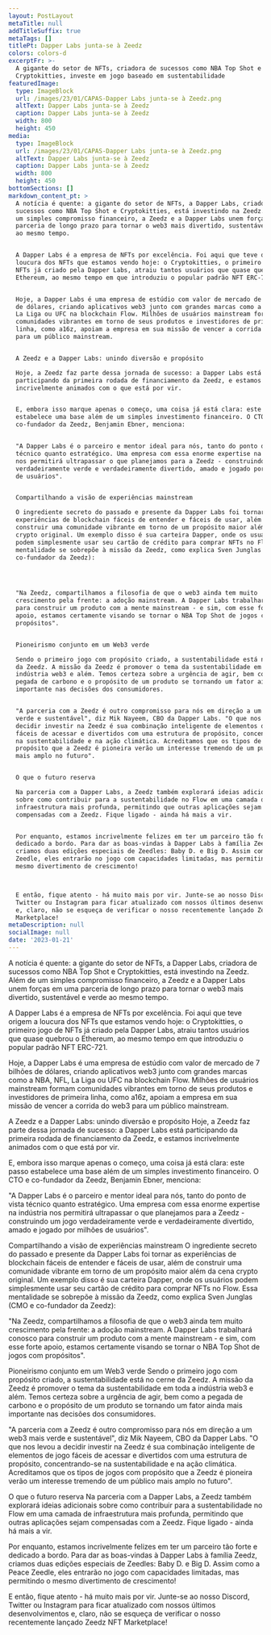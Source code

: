 ```yaml
---
layout: PostLayout
metaTitle: null
addTitleSuffix: true
metaTags: []
titlePt: Dapper Labs junta-se à Zeedz
colors: colors-d
excerptFr: >-
  A gigante do setor de NFTs, criadora de sucessos como NBA Top Shot e
  Cryptokitties, investe em jogo baseado em sustentabilidade
featuredImage:
  type: ImageBlock
  url: /images/23/01/CAPAS-Dapper Labs junta-se à Zeedz.png
  altText: Dapper Labs junta-se à Zeedz
  caption: Dapper Labs junta-se à Zeedz
  width: 800
  height: 450
media:
  type: ImageBlock
  url: /images/23/01/CAPAS-Dapper Labs junta-se à Zeedz.png
  altText: Dapper Labs junta-se à Zeedz
  caption: Dapper Labs junta-se à Zeedz
  width: 800
  height: 450
bottomSections: []
markdown_content_pt: >
  A notícia é quente: a gigante do setor de NFTs, a Dapper Labs, criadora de
  sucessos como NBA Top Shot e Cryptokitties, está investindo na Zeedz. Além de
  um simples compromisso financeiro, a Zeedz e a Dapper Labs unem forças em uma
  parceria de longo prazo para tornar o web3 mais divertido, sustentável e verde
  ao mesmo tempo.


  A Dapper Labs é a empresa de NFTs por excelência. Foi aqui que teve origem a
  loucura dos NFTs que estamos vendo hoje: o Cryptokitties, o primeiro jogo de
  NFTs já criado pela Dapper Labs, atraiu tantos usuários que quase quebrou o
  Ethereum, ao mesmo tempo em que introduziu o popular padrão NFT ERC-721.


  Hoje, a Dapper Labs é uma empresa de estúdio com valor de mercado de 7 bilhões
  de dólares, criando aplicativos web3 junto com grandes marcas como a NBA, NFL,
  La Liga ou UFC na blockchain Flow. Milhões de usuários mainstream formam
  comunidades vibrantes em torno de seus produtos e investidores de primeira
  linha, como a16z, apoiam a empresa em sua missão de vencer a corrida do web3
  para um público mainstream.


  A Zeedz e a Dapper Labs: unindo diversão e propósito

  Hoje, a Zeedz faz parte dessa jornada de sucesso: a Dapper Labs está
  participando da primeira rodada de financiamento da Zeedz, e estamos
  incrivelmente animados com o que está por vir.


  E, embora isso marque apenas o começo, uma coisa já está clara: este passo
  estabelece uma base além de um simples investimento financeiro. O CTO e
  co-fundador da Zeedz, Benjamin Ebner, menciona:


  "A Dapper Labs é o parceiro e mentor ideal para nós, tanto do ponto de vista
  técnico quanto estratégico. Uma empresa com essa enorme expertise na indústria
  nos permitirá ultrapassar o que planejamos para a Zeedz - construindo um jogo
  verdadeiramente verde e verdadeiramente divertido, amado e jogado por milhões
  de usuários".


  Compartilhando a visão de experiências mainstream

  O ingrediente secreto do passado e presente da Dapper Labs foi tornar as
  experiências de blockchain fáceis de entender e fáceis de usar, além de
  construir uma comunidade vibrante em torno de um propósito maior além da cena
  crypto original. Um exemplo disso é sua carteira Dapper, onde os usuários
  podem simplesmente usar seu cartão de crédito para comprar NFTs no Flow. Essa
  mentalidade se sobrepõe à missão da Zeedz, como explica Sven Junglas (CMO e
  co-fundador da Zeedz):




  "Na Zeedz, compartilhamos a filosofia de que o web3 ainda tem muito
  crescimento pela frente: a adoção mainstream. A Dapper Labs trabalhará conosco
  para construir um produto com a mente mainstream - e sim, com esse forte
  apoio, estamos certamente visando se tornar o NBA Top Shot de jogos com
  propósitos".


  Pioneirismo conjunto em um Web3 verde

  Sendo o primeiro jogo com propósito criado, a sustentabilidade está no cerne
  da Zeedz. A missão da Zeedz é promover o tema da sustentabilidade em toda a
  indústria web3 e além. Temos certeza sobre a urgência de agir, bem como a
  pegada de carbono e o propósito de um produto se tornando um fator ainda mais
  importante nas decisões dos consumidores.


  "A parceria com a Zeedz é outro compromisso para nós em direção a um web3 mais
  verde e sustentável", diz Mik Nayeem, CBO da Dapper Labs. "O que nos levou a
  decidir investir na Zeedz é sua combinação inteligente de elementos de jogo
  fáceis de acessar e divertidos com uma estrutura de propósito, concentrando-se
  na sustentabilidade e na ação climática. Acreditamos que os tipos de jogos com
  propósito que a Zeedz é pioneira verão um interesse tremendo de um público
  mais amplo no futuro".


  O que o futuro reserva

  Na parceria com a Dapper Labs, a Zeedz também explorará ideias adicionais
  sobre como contribuir para a sustentabilidade no Flow em uma camada de
  infraestrutura mais profunda, permitindo que outras aplicações sejam
  compensadas com a Zeedz. Fique ligado - ainda há mais a vir.


  Por enquanto, estamos incrivelmente felizes em ter um parceiro tão forte e
  dedicado a bordo. Para dar as boas-vindas à Dapper Labs à família Zeedz,
  criamos duas edições especiais de Zeedles: Baby D. e Big D. Assim como a Peace
  Zeedle, eles entrarão no jogo com capacidades limitadas, mas permitindo o
  mesmo divertimento de crescimento!



  E então, fique atento - há muito mais por vir. Junte-se ao nosso Discord,
  Twitter ou Instagram para ficar atualizado com nossos últimos desenvolvimentos
  e, claro, não se esqueça de verificar o nosso recentemente lançado Zeedz NFT
  Marketplace!
metaDescription: null
socialImage: null
date: '2023-01-21'
---
```

A notícia é quente: a gigante do setor de NFTs, a Dapper Labs, criadora de sucessos como NBA Top Shot e Cryptokitties, está investindo na Zeedz. Além de um simples compromisso financeiro, a Zeedz e a Dapper Labs unem forças em uma parceria de longo prazo para tornar o web3 mais divertido, sustentável e verde ao mesmo tempo.

A Dapper Labs é a empresa de NFTs por excelência. Foi aqui que teve origem a loucura dos NFTs que estamos vendo hoje: o Cryptokitties, o primeiro jogo de NFTs já criado pela Dapper Labs, atraiu tantos usuários que quase quebrou o Ethereum, ao mesmo tempo em que introduziu o popular padrão NFT ERC-721.

Hoje, a Dapper Labs é uma empresa de estúdio com valor de mercado de 7 bilhões de dólares, criando aplicativos web3 junto com grandes marcas como a NBA, NFL, La Liga ou UFC na blockchain Flow. Milhões de usuários mainstream formam comunidades vibrantes em torno de seus produtos e investidores de primeira linha, como a16z, apoiam a empresa em sua missão de vencer a corrida do web3 para um público mainstream.

A Zeedz e a Dapper Labs: unindo diversão e propósito
Hoje, a Zeedz faz parte dessa jornada de sucesso: a Dapper Labs está participando da primeira rodada de financiamento da Zeedz, e estamos incrivelmente animados com o que está por vir.

E, embora isso marque apenas o começo, uma coisa já está clara: este passo estabelece uma base além de um simples investimento financeiro. O CTO e co-fundador da Zeedz, Benjamin Ebner, menciona:

"A Dapper Labs é o parceiro e mentor ideal para nós, tanto do ponto de vista técnico quanto estratégico. Uma empresa com essa enorme expertise na indústria nos permitirá ultrapassar o que planejamos para a Zeedz - construindo um jogo verdadeiramente verde e verdadeiramente divertido, amado e jogado por milhões de usuários".

Compartilhando a visão de experiências mainstream
O ingrediente secreto do passado e presente da Dapper Labs foi tornar as experiências de blockchain fáceis de entender e fáceis de usar, além de construir uma comunidade vibrante em torno de um propósito maior além da cena crypto original. Um exemplo disso é sua carteira Dapper, onde os usuários podem simplesmente usar seu cartão de crédito para comprar NFTs no Flow. Essa mentalidade se sobrepõe à missão da Zeedz, como explica Sven Junglas (CMO e co-fundador da Zeedz):

"Na Zeedz, compartilhamos a filosofia de que o web3 ainda tem muito crescimento pela frente: a adoção mainstream. A Dapper Labs trabalhará conosco para construir um produto com a mente mainstream - e sim, com esse forte apoio, estamos certamente visando se tornar o NBA Top Shot de jogos com propósitos".

Pioneirismo conjunto em um Web3 verde
Sendo o primeiro jogo com propósito criado, a sustentabilidade está no cerne da Zeedz. A missão da Zeedz é promover o tema da sustentabilidade em toda a indústria web3 e além. Temos certeza sobre a urgência de agir, bem como a pegada de carbono e o propósito de um produto se tornando um fator ainda mais importante nas decisões dos consumidores.

"A parceria com a Zeedz é outro compromisso para nós em direção a um web3 mais verde e sustentável", diz Mik Nayeem, CBO da Dapper Labs. "O que nos levou a decidir investir na Zeedz é sua combinação inteligente de elementos de jogo fáceis de acessar e divertidos com uma estrutura de propósito, concentrando-se na sustentabilidade e na ação climática. Acreditamos que os tipos de jogos com propósito que a Zeedz é pioneira verão um interesse tremendo de um público mais amplo no futuro".

O que o futuro reserva
Na parceria com a Dapper Labs, a Zeedz também explorará ideias adicionais sobre como contribuir para a sustentabilidade no Flow em uma camada de infraestrutura mais profunda, permitindo que outras aplicações sejam compensadas com a Zeedz. Fique ligado - ainda há mais a vir.

Por enquanto, estamos incrivelmente felizes em ter um parceiro tão forte e dedicado a bordo. Para dar as boas-vindas à Dapper Labs à família Zeedz, criamos duas edições especiais de Zeedles: Baby D. e Big D. Assim como a Peace Zeedle, eles entrarão no jogo com capacidades limitadas, mas permitindo o mesmo divertimento de crescimento!

E então, fique atento - há muito mais por vir. Junte-se ao nosso Discord, Twitter ou Instagram para ficar atualizado com nossos últimos desenvolvimentos e, claro, não se esqueça de verificar o nosso recentemente lançado Zeedz NFT Marketplace!

